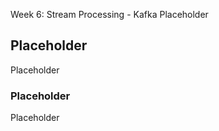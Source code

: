  Week 6: Stream Processing - Kafka
Placeholder

## Placeholder  
Placeholder  
### Placeholder
Placeholder  

